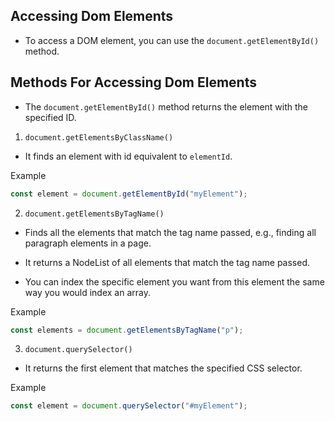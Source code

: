 ## Accessing Dom Elements

- To access a DOM element, you can use the `document.getElementById()` method.

## Methods For Accessing Dom Elements

- The `document.getElementById()` method returns the element with the specified ID.

1) `document.getElementsByClassName()`
- It finds an element with id equivalent to `elementId`.

Example

```javascript
const element = document.getElementById("myElement");
```

2) `document.getElementsByTagName()`

- Finds all the elements that match the tag name passed, e.g., finding all paragraph elements in a page.

- It returns a NodeList of all elements that match the tag name passed.

- You can index the specific element you want from this element the same way you would index an array.

Example

```javascript
const elements = document.getElementsByTagName("p");
```

3) `document.querySelector()`

- It returns the first element that matches the specified CSS selector.

Example

```javascript
const element = document.querySelector("#myElement");
```




